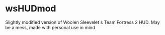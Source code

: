 # wsHUDmod
 Slightly modified version of Woolen Sleevelet´s Team Fortress 2 HUD. May be a mess, made with personal use in mind
